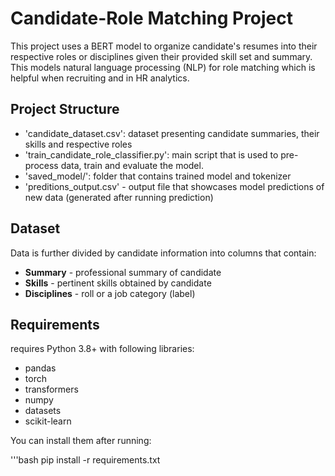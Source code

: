 # Candidate-Role Matching Project

This project uses a BERT model to organize candidate's resumes into their respective roles or disciplines given their provided skill set and summary. This models natural language processing (NLP) for role matching which is helpful when recruiting and in HR analytics.

## Project Structure
- 'candidate_dataset.csv': dataset presenting candidate summaries, their skills and respective roles
- 'train_candidate_role_classifier.py': main script that is used to pre-process data, train and evaluate the model.
- 'saved_model/': folder that contains trained model and tokenizer
- 'preditions_output.csv' - output file that showcases model predictions of new data (generated after running prediction)

## Dataset
Data is further divided by candidate information into columns that contain:
- **Summary** - professional summary of candidate
- **Skills** - pertinent skills obtained by candidate
- **Disciplines** - roll or a job category (label)

## Requirements

requires Python 3.8+ with following libraries:
- pandas
- torch
- transformers
- numpy
- datasets
- scikit-learn

You can install them after running:

'''bash
pip install -r requirements.txt
